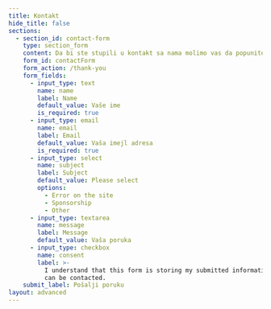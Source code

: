 ```yaml
---
title: Kontakt
hide_title: false
sections:
  - section_id: contact-form
    type: section_form
    content: Da bi ste stupili u kontakt sa nama molimo vas da popunite polja
    form_id: contactForm
    form_action: /thank-you
    form_fields:
      - input_type: text
        name: name
        label: Name
        default_value: Vaše ime
        is_required: true
      - input_type: email
        name: email
        label: Email
        default_value: Vaša imejl adresa
        is_required: true
      - input_type: select
        name: subject
        label: Subject
        default_value: Please select
        options:
          - Error on the site
          - Sponsorship
          - Other
      - input_type: textarea
        name: message
        label: Message
        default_value: Vaša poruka
      - input_type: checkbox
        name: consent
        label: >-
          I understand that this form is storing my submitted information so I
          can be contacted.
    submit_label: Pošalji poruku
layout: advanced
---
```


